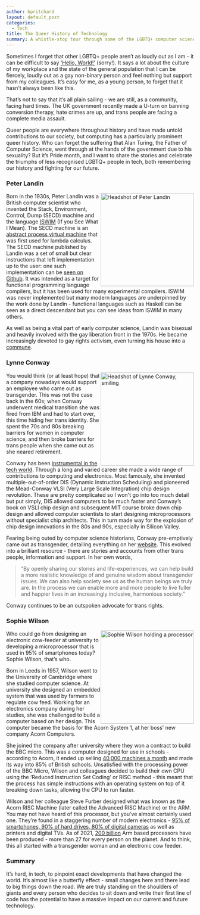 ```yaml
---
author: bpritchard
layout: default_post
categories:
  - Tech
title: The Queer History of Technology
summary: A whistle-stop tour through some of the LGBTQ+ computer science pioneers ,the technology they created, and the impact they have had on modern computing.
---
```


Sometimes I forget that other LGBTQ+ people aren’t as loudly out as I am - it can be difficult to say ['Hello, World!'](https://en.wikipedia.org/wiki/%22Hello,_World!%22_program) (sorry!). It says a lot about the culture of my workplace and the state of the general population that I can be fiercely, loudly out as a gay non-binary person and feel nothing but support from my colleagues. It’s easy for me, as a young person, to forget that it hasn’t always been like this. 

That’s not to say that it’s all plain sailing - we are still, as a community, facing hard times. The UK government recently made a U-turn on banning conversion therapy, hate crimes are up, and trans people are facing a complete media assault.

Queer people are everywhere throughout history and have made untold contributions to our society, but computing has a particularly prominent queer history. Who can forget the suffering that Alan Turing, the Father of Computer Science, went through at the hands of the government due to his sexuality? But it’s Pride month, and I want to share the stories and celebrate the triumphs of less recognised LGBTQ+ people in tech, both remembering our history and fighting for our future.

### Peter Landin

<img src="{{site.baseurl}}/bpritchard/assets/queer-history/landin.jpg" alt="Headshot of Peter Landin" width = 250  style="float: right;" />

Born in the 1930s, Peter Landin was a British computer scientist who invented the Stack, Environment, Control, Dump (SECD) machine and the language [ISWIM](http://www.math.bas.bg/bantchev/place/iswim/next700.pdf) (If you See What I Mean). The SECD machine is an [abstract process virtual machine](https://rhizome.org/editorial/2013/may/6/queer-history-computing-part-four/) that was first used for lambda calculus. The SECD machine published by Landin was a set of small but clear instructions that left implementation up to the user: one such implementation can be [seen on Github](https://github.com/zachallaun/secd
). It was intended as a target for functional programming language compilers, but it has been used for many experimental compilers. ISWIM was never implemented but  many modern languages are underpinned by the work done by Landin - functional languages such as Haskell can be seen as a direct descendant but you can see ideas from ISWIM in many others.

As well as being a vital part of early computer science, Landin was bisexual and heavily involved with the gay liberation front in the 1970s. He became increasingly devoted to gay rights activism, even turning his house into a [commune](https://www.theguardian.com/technology/2009/sep/22/peter-landin-obituary).  



### Lynne Conway 
<img src="{{site.baseurl}}/bpritchard/assets/queer-history/conway.jpg" alt = "Headshot of Lynne Conway, smiling" width = 250  style="float: right;"/>

You would think (or at least hope) that a company nowadays would support an employee who came out as transgender. This was not the case back in the 60s; when Conway underwent medical transition she was fired from IBM and had to start over, this time hiding her trans identity. She spent the 70s and 80s breaking barriers for women in computer science, and then broke barriers for trans people when she came out as she neared retirement. 

Conway has been [instrumental in the tech world](https://womenyoushouldknow.net/lynn-conway-microchip-design/). Through a long and varied career she made a wide range of contributions to computing and electronics. Most famously, she invented multiple-out-of-order DIS (Dynamic Instruction Scheduling) and pioneered the Mead-Conway VLSI (Very Large Scale Integration) chip design revolution. These are pretty complicated so I won't go into too much detail but put simply,  DIS allowed computers to be much faster and Conway’s book on VSLI chip design and subsequent MIT course broke down chip design and allowed computer scientists to start designing microprocessors without specialist chip architects. This in turn made way for the explosion of chip design innovations in the 80s and 90s, especially in Silicon Valley.

Fearing being outed by computer science historians, Conway pre-emptively came out as transgender, detailing everything on her [website](https://ai.eecs.umich.edu/people/conway/conway.html). This evolved into a brilliant resource - there are stories and accounts from other trans people, information and support. In her own words, 

> “By openly sharing our stories and life-experiences, we can help build a more realistic knowledge of and genuine wisdom about transgender issues. We can also help society see us as the human beings we truly are. In the process we can enable more and more people to live fuller and happier lives in an increasingly inclusive, harmonious society.”

 Conway continues to be an outspoken advocate for trans rights. 

### Sophie Wilson 
<img src="{{site.baseurl}}/bpritchard/assets/queer-history/wilson.jpg" alt="Sophie Wilson holding a processor" width = 250 style="float: right;" />
Who could go from designing an electronic cow-feeder at university to developing a microprocessor that is used in 95% of smartphones today? Sophie Wilson, that’s who. 

 Born in Leeds in 1957, Wilson went to the University of Cambridge where she studied computer science. At university she designed an embedded system that was used by farmers to regulate cow feed. Working for an electronics company during her studies, she was challenged to build a computer based on her design.  This computer became the basis for the Acorn System 1, at her boss’ new company Acorn Computers. 


She joined the company after university where they won a contract to build the BBC micro. This was a computer designed for use in schools  - according to Acorn, it ended up selling [40,000 machines a month](https://books.google.co.uk/books?id=Ci8EAAAAMBAJ&pg=PA14&redir_esc=y#v=onepage&q&f=false) and made its way into 85% of British schools.  Unsatisfied with the processing power of the BBC Micro, Wilson and colleagues decided to build their own CPU using the ‘Reduced Instruction Set Coding’ or RISC method - this  meant that the process has simple instructions with an operating system on top of it breaking down tasks, allowing the CPU to run faster. 

Wilson and her colleague Steve Furber designed what was known as the Acorn RISC Machine (later called the Advanced RISC Machine) or the ARM. You may not have heard of this processor, but you’ve almost certainly used one. They’re found in a staggering number of modern electronics - [95% of smartphones, 90% of hard drives, 80% of digital cameras](https://www.theregister.com/2012/05/03/unsung_heroes_of_tech_arm_creators_sophie_wilson_and_steve_furber?page=4) as well as printers and digital TVs.  As of 2021, [200 billion](https://www.arm.com/blogs/blueprint/200bn-arm-chips) Arm based processors have been produced - more than 27 for every person on the planet. And to think, this all started with a transgender woman and an electronic cow feeder.

### Summary

It’s hard, in tech, to pinpoint exact developments that have changed the world. It’s almost like a butterfly effect - small changes here and there lead to big things down the road. We are truly standing on the shoulders of giants and every person who decides to sit down and write their first line of code has the potential to have a massive impact on our current and future technology. 
